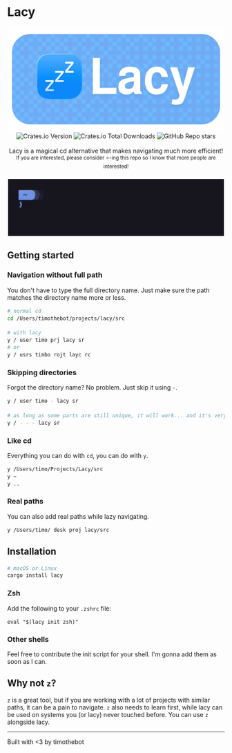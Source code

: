 # Lacy

<div align="center">
<img src="docs/assets/lacy_banner.png" width="550" alt="lacy banner">

<div>
    <img alt="Crates.io Version" src="https://img.shields.io/crates/v/lacy">
    <img alt="Crates.io Total Downloads" src="https://img.shields.io/crates/d/lacy">
    <img alt="GitHub Repo stars" src="https://img.shields.io/github/stars/timothebot/lacy">
</div>
<br>
Lacy is a magical cd alternative that makes navigating much more efficient!

<div>
    <sup>If you are interested, please consider ⭐-ing this repo so I know that more people are interested!</sup>
</div>
<br>

<img src="docs/assets/example_0.webp" width="500" alt="lacy example video">

</div>

## Getting started

### Navigation without full path

You don't have to type the full directory name.
Just make sure the path matches the directory name more or less.

```sh
# normal cd
cd /Users/timothebot/projects/lacy/src

# with lacy
y / user timo prj lacy sr
# or
y / usrs timbo rojt layc rc
```

### Skipping directories

Forgot the directory name? No problem. Just skip it using `-`.

```sh
y / user timo - lacy sr

# as long as some parts are still unique, it will work... and it's very fast
y / - - - lacy sr
```

### Like cd

Everything you can do with `cd`, you can do with `y`.

```sh
y /Users/timo/Projects/Lacy/src
y ~
y ..
```

### Real paths

You can also add real paths while lazy navigating.

```sh
y /Users/timo/ desk proj lacy/src
```

## Installation

```sh
# macOS or Linux
cargo install lacy
```

### Zsh

Add the following to your `.zshrc` file:

```shell
eval "$(lacy init zsh)"
```

### Other shells

Feel free to contribute the init script for your shell. I'm gonna add them as soon as I can.

## Why not `z`?

`z` is a great tool, but if you are working with a lot of projects with similar paths, it can be a pain to navigate. `z` also needs to learn first, while lacy can be used on systems you (or lacy) never touched before.
You can use `z` alongside lacy.

---

Built with <3 by timothebot
